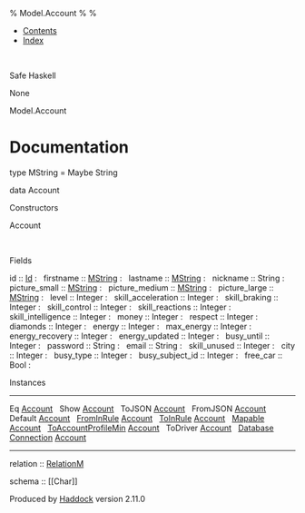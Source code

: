% Model.Account
% 
% 

-   [Contents](index.html)
-   [Index](doc-index.html)

 

Safe Haskell

None

Model.Account

Documentation
=============

type MString = Maybe String

data Account

Constructors

Account

 

Fields

id :: [Id](Model-General.html#t:Id)
:    
firstname :: [MString](Model-Account.html#t:MString)
:    
lastname :: [MString](Model-Account.html#t:MString)
:    
nickname :: String
:    
picture\_small :: [MString](Model-Account.html#t:MString)
:    
picture\_medium :: [MString](Model-Account.html#t:MString)
:    
picture\_large :: [MString](Model-Account.html#t:MString)
:    
level :: Integer
:    
skill\_acceleration :: Integer
:    
skill\_braking :: Integer
:    
skill\_control :: Integer
:    
skill\_reactions :: Integer
:    
skill\_intelligence :: Integer
:    
money :: Integer
:    
respect :: Integer
:    
diamonds :: Integer
:    
energy :: Integer
:    
max\_energy :: Integer
:    
energy\_recovery :: Integer
:    
energy\_updated :: Integer
:    
busy\_until :: Integer
:    
password :: String
:    
email :: String
:    
skill\_unused :: Integer
:    
city :: Integer
:    
busy\_type :: Integer
:    
busy\_subject\_id :: Integer
:    
free\_car :: Bool
:    

Instances

  --------------------------------------------------------------------------------------------------------------------------------------- ---
  Eq [Account](Model-Account.html#t:Account)                                                                                               
  Show [Account](Model-Account.html#t:Account)                                                                                             
  ToJSON [Account](Model-Account.html#t:Account)                                                                                           
  FromJSON [Account](Model-Account.html#t:Account)                                                                                         
  Default [Account](Model-Account.html#t:Account)                                                                                          
  [FromInRule](Data-InRules.html#t:FromInRule) [Account](Model-Account.html#t:Account)                                                     
  [ToInRule](Data-InRules.html#t:ToInRule) [Account](Model-Account.html#t:Account)                                                         
  [Mapable](Model-General.html#t:Mapable) [Account](Model-Account.html#t:Account)                                                          
  [ToAccountProfileMin](Model-AccountProfileMin.html#t:ToAccountProfileMin) [Account](Model-Account.html#t:Account)                        
  ToDriver [Account](Model-Account.html#t:Account)                                                                                         
  [Database](Model-General.html#t:Database) [Connection](Data-SqlTransaction.html#t:Connection) [Account](Model-Account.html#t:Account)    
  --------------------------------------------------------------------------------------------------------------------------------------- ---

relation :: [RelationM](Data-Relation.html#t:RelationM)

schema :: [[Char]]

Produced by [Haddock](http://www.haskell.org/haddock/) version 2.11.0
